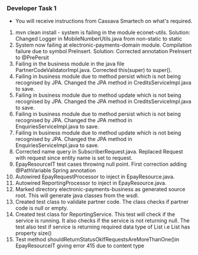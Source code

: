 ### Developer Task 1 

* You will receive instructions from Cassava Smartech on what's required.

1.	mvn clean install  - system is failing in the module econet-utils. 
Solution: Changed Logger in MobileNumberUtils.java from non-static to static
2.	System now failing at electronic-payments-domain module. Compilation failure due to symbol PreInsert. 
Solution: Corrected annotation PreInsert to @PrePersit
3.	Failing in the business module in the java file PartnerCodeValidatorImpl.java.
Corrected this(super) to super().
4.	Failing in business module due to method persist which is not being recognised by JPA. Changed the JPA method in CreditsServiceImpl.java to save.
5.	Failing in business module due to method update which is not being recognised by JPA. Changed the JPA method in CreditsServiceImpl.java to save.
6.	Failing in business module due to method persist which is not being recognised by JPA. Changed the JPA method in EnquiriesServiceImpl.java to save.
7.	Failing in business module due to method update which is not being recognised by JPA. Changed the JPA method in EnquiriesServiceImpl.java to save.
8.	Corrected name query in SubscriberRequest.java. Replaced Request with request since entity name is set to request.
9.	 EpayResourceIT test cases throwing null point. First correction adding @PathVariable Spring annotation
10.	Autowired EpayRequestProcessor to inject in EpayResource.java.
11.	Autowired ReportingProcessor to inject in EpayResource.java.
12.	Marked directory electronic-payments-business as generated source root. This will generate java classes from the wsdl.
13.	Created test class to validate partner code. The class checks if partner code is null or empty.
14.	Created test class for ReportingService. This test will check if the service is running. It also checks if the service is not returning null. The test also test if service is returning required data type of List i.e List has property size()
15.	Test method shouldReturnStatusOkIfRequestsAreMoreThanOne()in EpayResourceIT giving error 415 due to content type 


